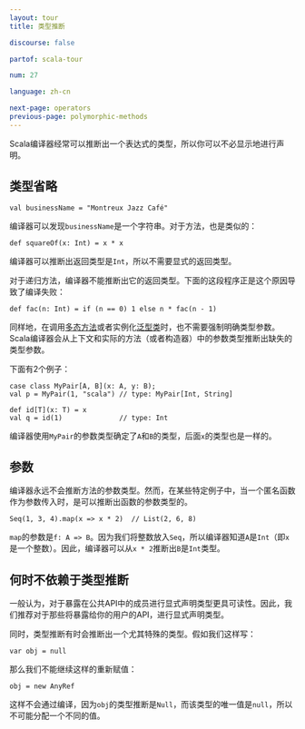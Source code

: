 ```yaml
---
layout: tour
title: 类型推断

discourse: false

partof: scala-tour

num: 27

language: zh-cn

next-page: operators
previous-page: polymorphic-methods
---
```


Scala编译器经常可以推断出一个表达式的类型，所以你可以不必显示地进行声明。

## 类型省略

```tut
val businessName = "Montreux Jazz Café"
```

编译器可以发现`businessName`是一个字符串。对于方法，也是类似的：

```tut
def squareOf(x: Int) = x * x
```

编译器可以推断出返回类型是`Int`，所以不需要显式的返回类型。

对于递归方法，编译器不能推断出它的返回类型。下面的这段程序正是这个原因导致了编译失败：

```tut:fail
def fac(n: Int) = if (n == 0) 1 else n * fac(n - 1)
```

同样地，在调用[多态方法](polymorphic-methods.html)或者实例化[泛型类](generic-classes.html)时，也不需要强制明确类型参数。Scala编译器会从上下文和实际的方法（或者构造器）中的参数类型推断出缺失的类型参数。

下面有2个例子：

```tut
case class MyPair[A, B](x: A, y: B);
val p = MyPair(1, "scala") // type: MyPair[Int, String]

def id[T](x: T) = x
val q = id(1)              // type: Int
```

编译器使用`MyPair`的参数类型确定了`A`和`B`的类型，后面`x`的类型也是一样的。

## 参数

编译器永远不会推断方法的参数类型。然而，在某些特定例子中，当一个匿名函数作为参数传入时，是可以推断出函数的参数类型的。

```tut
Seq(1, 3, 4).map(x => x * 2)  // List(2, 6, 8)
```

`map`的参数是`f: A => B`。因为我们将整数放入`Seq`，所以编译器知道`A`是`Int`（即`x`是一个整数）。因此，编译器可以从`x * 2`推断出`B`是`Int`类型。

## 何时不依赖于类型推断

一般认为，对于暴露在公共API中的成员进行显式声明类型更具可读性。因此，我们推荐对于那些将暴露给你的用户的API，进行显式声明类型。

同时，类型推断有时会推断出一个尤其特殊的类型。假如我们这样写：

```tut
var obj = null
```

那么我们不能继续这样的重新赋值：

```tut:fail
obj = new AnyRef
```

这样不会通过编译，因为`obj`的类型推断是`Null`，而该类型的唯一值是`null`，所以不可能分配一个不同的值。